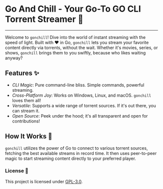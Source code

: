 
# Go And Chill - Your Go-To GO CLI Torrent Streamer 🚀
_________________________________________________________


Welcome to `gonchill`! Dive into the world of instant streaming with the speed of light. Built with ❤️ in Go, `gonchill` lets you stream your favorite content directly via torrents, without the wait. Whether it's movies, series, or shows, `gonchill` brings them to you swiftly, because who likes waiting anyway?

## Features ✨
- *CLI Magic*: Pure command-line bliss. Simple commands, powerful streaming.
- *Cross-Platform Joy*: Works on Windows, Linux, and macOS. `gonchill` loves them all!
- *Versatile*: Supports a wide range of torrent sources. If it's out there, you can stream it.
- *Open Source*: Peek under the hood; it's all transparent and open for contributions!

## How It Works 🧙
`gonchill` utilizes the power of Go to connect to various torrent sources, fetching the best available streams in record time. It then uses peer-to-peer magic to start streaming content directly to your preferred player.

### License 📜
This project is licensed under [GPL-3.0](https://raw.githubusercontent.com/Illumina/licenses/master/gpl-3.0.txt).
